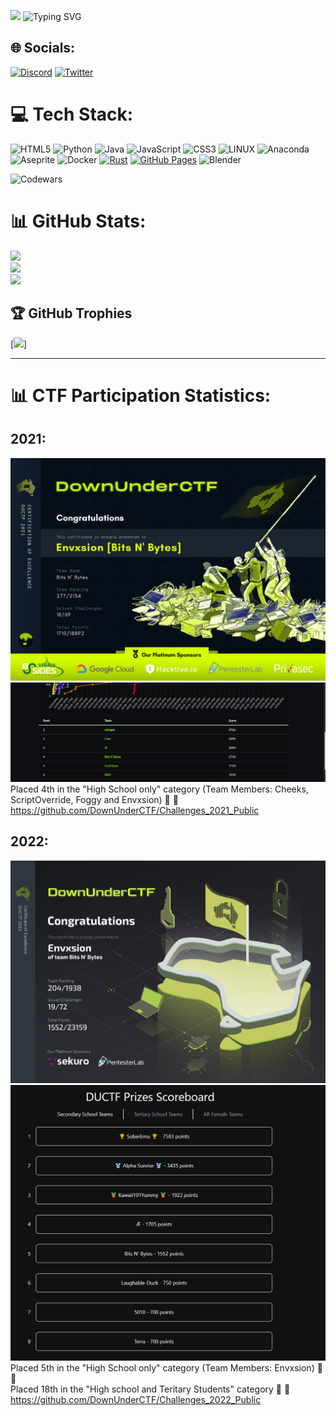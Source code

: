 [![](https://visitcount.itsvg.in/api?id=Envxsion&icon=5&color=8)](https://visitcount.itsvg.in)
![Typing SVG](https://readme-typing-svg.demolab.com?font=Jaini&size=29&duration=1900&pause=1100&color=00F779&random=false&width=600&height=80&lines=Hey!+Envxsion+here+o%2F;env%3A+Honing+Abilities+2+Counteract+Known+%26+Emerging+Risks;env%3A+de_ciding+on+which+site+to+rush;%25blow%3A+No+such+job.;The+quieter+you+become%2C+the+more+you+are+able+to+hear;env%3A+Exiting+Vim..+%5BE%5D%5BQ%5D%5BX%5D%60%5E%5B%5D%5Ex%5Ec%5Ex;If+at+first+you+don't+succeed%2C+call+it+V1.0;env%3A+task+failed+successfully+%3A%3F)
## 🌐 Socials:
[![Discord](https://img.shields.io/badge/Discord-%237289DA.svg?logo=discord&logoColor=white)](https://discord.gg/envxsion) [![Twitter](https://img.shields.io/badge/Twitter-%231DA1F2.svg?logo=Twitter&logoColor=white)](https://twitter.com/@OvxEnvxsion) 

# 💻 Tech Stack:
![HTML5](https://img.shields.io/badge/html5-%23E34F26.svg?style=plastic&logo=html5&logoColor=white) ![Python](https://img.shields.io/badge/python-3670A0?style=plastic&logo=python&logoColor=ffdd54) ![Java](https://img.shields.io/badge/java-%23ED8B00.svg?style=plastic&logo=java&logoColor=white) ![JavaScript](https://img.shields.io/badge/javascript-%23323330.svg?style=plastic&logo=javascript&logoColor=%23F7DF1E) ![CSS3](https://img.shields.io/badge/css3-%231572B6.svg?style=plastic&logo=css3&logoColor=white) ![LINUX](https://img.shields.io/badge/Linux-FCC624?style=plastic&logo=linux&logoColor=black) ![Anaconda](https://img.shields.io/badge/Anaconda-%2344A833.svg?style=plastic&logo=anaconda&logoColor=white) ![Aseprite](https://img.shields.io/badge/Aseprite-FFFFFF?style=plastic&logo=Aseprite&logoColor=#7D929E) ![Docker](https://img.shields.io/badge/docker-%230db7ed.svg?style=plastic&logo=docker&logoColor=white) [![Rust](https://img.shields.io/badge/Rust-%23000000.svg?e&logo=rust&logoColor=white)](#) [![GitHub Pages](https://img.shields.io/badge/GitHub%20Pages-121013?logo=github&logoColor=white)](#) ![Blender](https://img.shields.io/badge/Blender-%23F5792A.svg?logo=blender&logoColor=white)

![Codewars](https://www.codewars.com/users/Envxsion/badges/large)
# 📊 GitHub Stats:
![](https://github-readme-stats.vercel.app/api?username=Envxsion&theme=dark&hide_border=false&include_all_commits=true&count_private=true)<br/>
![](https://github-readme-streak-stats.herokuapp.com/?user=Envxsion&theme=dark&hide_border=false)<br/>
![](https://github-readme-stats.vercel.app/api/top-langs/?username=Envxsion&theme=dark&hide_border=false&include_all_commits=true&count_private=true&layout=compact)

## 🏆 GitHub Trophies
[![](https://github-trophies.vercel.app/?username=Envxsion&theme=juicyfresh)]

---

# 📊 CTF Participation Statistics:
## 2021:
![2021Cert](ductf-certificate-2021-Bits-N'-Bytes.jpg)
![2021Rank](1.png)
Placed 4th in the "High School only" category (Team Members: Cheeks, ScriptOverride, Foggy and Envxsion) 🦾 🚩<br />
https://github.com/DownUnderCTF/Challenges_2021_Public <br />

## 2022:
![2022Cert](2.png)
![2022Rank](2022!.png)
Placed 5th in the "High School only" category (Team Members: Envxsion) 🦾 🚩<br/>
Placed 18th in the "High school and Teritary Students" category 🦾 🚩<br />
https://github.com/DownUnderCTF/Challenges_2022_Public <br />
